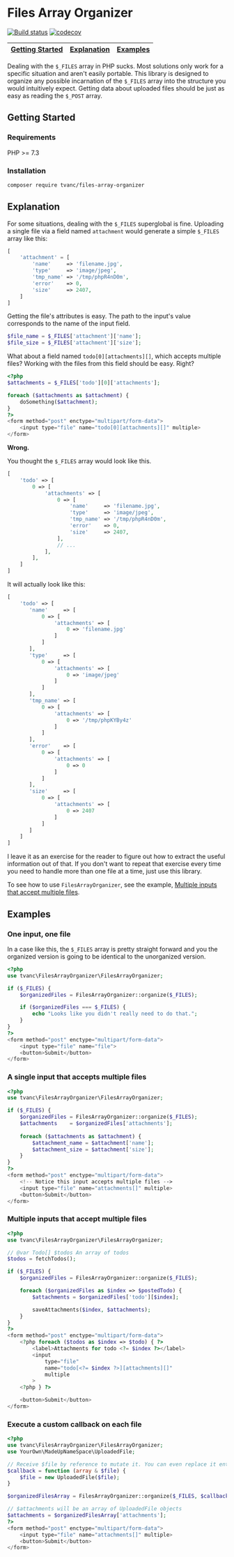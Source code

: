 Files Array Organizer
=====================

[![Build status](https://travis-ci.org/tvanc/files-array-organizer.svg?branch=master)](https://travis-ci.org/tvanc/files-array-organizer.svg)
[![codecov](https://codecov.io/gh/tvanc/files-array-organizer/branch/master/graph/badge.svg)](https://codecov.io/gh/tvanc/files-array-organizer)

| [Getting Started](#getting-started) | [Explanation](#explanation) | [Examples](#examples) |
| ----------------------------------- | --------------------------- | --------------------- |

Dealing with the `$_FILES` array in PHP sucks. Most solutions only work for a
specific situation and aren't easily portable. This library is designed to organize any
possible incarnation of the `$_FILES` array into the structure you would intuitively expect. Getting data about uploaded files should be just as easy as reading the `$_POST` array.

Getting Started
---------------

### Requirements
PHP >= 7.3

### Installation
```bash
composer require tvanc/files-array-organizer
```

Explanation
-----------
For some situations, dealing with the `$_FILES` superglobal is fine. Uploading a single file via a field named `attachment` would generate a simple `$_FILES` array like this:

```php
[
    'attachment' = [
        'name'     => 'filename.jpg',
        'type'     => 'image/jpeg',
        'tmp_name' => '/tmp/phpR4nD0m',
        'error'    => 0,
        'size'     => 2407,
    ]
]
```

Getting the file's attributes is easy. The path to the input's value corresponds to the name of the input field.

```php
$file_name = $_FILES['attachment']['name'];
$file_size = $_FILES['attachment']['size'];
```

What about a field named `todo[0][attachments][]`, which accepts multiple files? Working with the files from this field should be easy. Right?
```php
<?php
$attachments = $_FILES['todo'][0]['attachments'];

foreach ($attachments as $attachment) {
    doSomething($attachment);
}
?>
<form method="post" enctype="multipart/form-data">
    <input type="file" name="todo[0][attachments][]" multiple>
</form>
```

**Wrong.**

You thought the `$_FILES` array would look like this.
```php
[
    'todo' => [
        0 => [
            'attachments' => [
                0 => [
                    'name'     => 'filename.jpg',
                    'type'     => 'image/jpeg',
                    'tmp_name' => '/tmp/phpR4nD0m',
                    'error'    => 0,
                    'size'     => 2407,
                ],
                // ...
            ],
        ],
    ]
]
```

It will actually look like this:
```php
[
    'todo' => [
       'name'     => [
           0 => [
               'attachments' => [
                   0 => 'filename.jpg'
               ]
           ]
       ],
       'type'     => [
           0 => [
               'attachments' => [
                   0 => 'image/jpeg'
               ]
           ]
       ],
       'tmp_name' => [
           0 => [
               'attachments' => [
                   0 => '/tmp/phpKYBy4z'
               ]
           ]
       ],
       'error'    => [
           0 => [
               'attachments' => [
                   0 => 0
               ]
           ]
       ],
       'size'     => [
           0 => [
               'attachments' => [
                   0 => 2407
               ]
           ]
       ]
    ]
]
```

I leave it as an exercise for the reader to figure out how to extract the useful information out of that. If you don't want to repeat that exercise every time you need to handle more than one file at a time, just use this library.

To see how to use `FilesArrayOrganizer`, see the example, 
[Multiple inputs that accept multiple files](#multiple-inputs-that-accept-multiple-files).

Examples
--------

### One input, one file

In a case like this, the `$_FILES` array is pretty straight forward and you the organized version is going to be identical to the unorganized version.

```php
<?php
use tvanc\FilesArrayOrganizer\FilesArrayOrganizer;

if ($_FILES) {
    $organizedFiles = FilesArrayOrganizer::organize($_FILES);

    if ($organizedFiles === $_FILES) {
        echo "Looks like you didn't really need to do that.";
    }
}
?>
<form method="post" enctype="multipart/form-data">
    <input type="file" name="file">
    <button>Submit</button>
</form>
```

### A single input that accepts multiple files
```php
<?php
use tvanc\FilesArrayOrganizer\FilesArrayOrganizer;

if ($_FILES) {
    $organizedFiles = FilesArrayOrganizer::organize($_FILES);
    $attachments    = $organizedFiles['attachments'];
    
    foreach ($attachments as $attachment) {
        $attachment_name = $attachment['name'];
        $attachment_size = $attachment['size'];
    }
}
?>
<form method="post" enctype="multipart/form-data">
    <!-- Notice this input accepts multiple files -->
    <input type="file" name="attachments[]" multiple>
    <button>Submit</button>
</form>
```

### Multiple inputs that accept multiple files
```php
<?php
use tvanc\FilesArrayOrganizer\FilesArrayOrganizer;

// @var Todo[] $todos An array of todos
$todos = fetchTodos();

if ($_FILES) {
    $organizedFiles = FilesArrayOrganizer::organize($_FILES);

    foreach ($organizedFiles as $index => $postedTodo) {
        $attachments = $organizedFiles['todo'][$index];

        saveAttachments($index, $attachments);
    }
}
?>
<form method="post" enctype="multipart/form-data">
    <?php foreach ($todos as $index => $todo) { ?>
        <label>Attachments for todo <?= $index ?></label>
        <input 
            type="file"
            name="todo[<?= $index ?>][attachments][]"
            multiple
        >
    <?php } ?>

    <button>Submit</button>
</form>
```

### Execute a custom callback on each file
```php
<?php
use tvanc\FilesArrayOrganizer\FilesArrayOrganizer;
use YourOwn\MadeUpNameSpace\UploadedFile;

// Receive $file by reference to mutate it. You can even replace it entirely.
$callback = function (array & $file) {
    $file = new UploadedFile($file);
}

$organizedFilesArray = FilesArrayOrganizer::organize($_FILES, $callback);

// $attachments will be an array of UploadedFile objects
$attachments = $organizedFilesArray['attachments'];
?>
<form method="post" enctype="multipart/form-data">
    <input type="file" name="attachments[]" multiple>
    <button>Submit</button>
</form>
```
